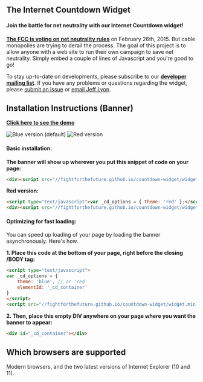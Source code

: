 The Internet Countdown Widget
-----------------------------
#### Join the battle for net neutrality with our Internet Countdown widget!

[**The FCC is voting on net neutrality rules**][1] on February 26th, 2015. But
cable monopolies are trying to derail the process. The goal of this
project is to allow anyone with a web site to run their own campaign to save net
neutrality. Simply embed a couple of lines of Javascript and you're good to go!

To stay up-to-date on developments, please subscribe to our
[**developer mailing list**][1]. If you have any problems or questions regarding
the widget, please [submit an issue][4] or [email Jeff Lyon][5].


Installation Instructions (Banner)
---------------------------------
[**Click here to see the demo**][3]

![Blue version (default)](https://fightforthefuture.github.io/countdown-widget/demos/widget.red.png)
![Red version](https://fightforthefuture.github.io/countdown-widget/demos/widget.blue.png)

#### Basic installation:

**The banner will show up wherever you put this snippet of code on your page:**
```html
<div><script src="//fightforthefuture.github.io/countdown-widget/widget.min.js"></script></div>
```

**Red version:**
```html
<script type="text/javascript">var _cd_options = { theme: 'red' };</script>
<div><script src="//fightforthefuture.github.io/countdown-widget/widget.min.js"></script></div>
```

#### Optimizing for fast loading:

You can speed up loading of your page by loading the banner asynchronously.
Here's how.

**1. Place this code at the bottom of your page, right before the closing
/BODY tag:**
```html
<script type="text/javascript">
var _cd_options = {
    theme: 'blue', // or 'red'
    elementId: '_cd_container'
}
</script>
<script src="//fightforthefuture.github.io/countdown-widget/widget.min.js" async>
```

**2. Then, place this empty DIV anywhere on your page where you want the banner
to appear:**
```html
<div id="_cd_container"></div>
```


Which browsers are supported
----------------------------
Modern browsers, and the two latest versions of Internet Explorer (10 and 11).


[1]: https://www.battleforthenet.com/countdown
[2]: https://fightforthefuture.github.io/countdown-widget/demos/modal.html
[3]: https://fightforthefuture.github.io/countdown-widget/demos/banner.html
[4]: https://github.com/fightforthefuture/countdown-widget/issues
[5]: mailto:jeff@fightforthefuture.org
[6]: https://github.com/fightforthefuture/countdown-widget/blob/master/widget.js
[7]: https://fightforthefuture.github.io/countdown-widget/demos/banner.dark.html
